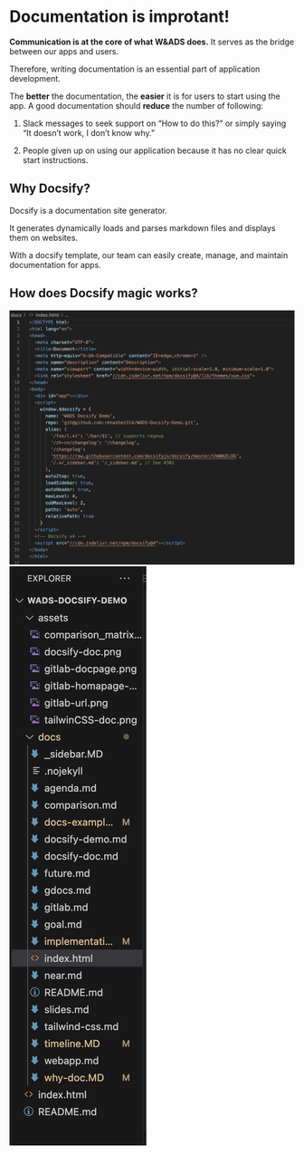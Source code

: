 # Documentation is improtant!
**Communication is at the core of what W&ADS does.** It serves as the bridge between our apps and users.

Therefore, writing documentation is an essential part of application development. 

The **better** the documentation, the **easier** it is for users to start using the app. 
A good documentation should __reduce__ the number of following:

1. Slack messages to seek support on “How to do this?” or simply saying “It doesn’t work, I don’t know why.”

2. People given up on using our application because it has no clear quick start instructions.

## Why Docsify?
Docsify is a documentation site generator.

It generates dynamically loads and parses markdown files and displays them on websites.

With a docsify template, our team can easily create, manage, and maintain documentation for apps.

## How does Docsify magic works?
![doscify index file](../assets/docsify-index.png)
![folder hierarchy](../assets/folder-hierarchy.png)

